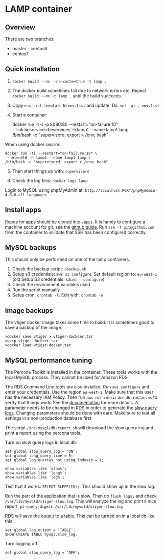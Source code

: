 LAMP container
=================

Overview
-------

There are two branches:

 * master - centos6
 * centos7 



Quick installation
------------------

1. `docker build --rm --no-cache=true -t lamp .`
2. The docker build sometimes fail due to network errors etc. Repeat
`docker build --rm -t lamp .` until the build succeeds.


3. Copy `env.list.template` to `env.list` and update. Do: `set -a; . env.list`

4. Start a container:

    docker run -t -i -p 8080:80 --restart="on-failure:10" \
    --link beservices:beservices -h lamp1 --name lamp1 lamp \
    /bin/bash -c "supervisord; export > /env; bash"

When using docker swarm:

    docker run -ti --restart="on-failure:10" \
    --net=net0 -h lamp1 --name lamp1 lamp \
    /bin/bash -c "supervisord; export > /env; bash"


5. Then start things up with: `supervisord`

6. Check the log files: `docker logs lamp`

Login to MySQL using phpMyAdmin at:
`http://localhost:PORT/phpMyAdmin-4.0.8-all-languages`


Install apps
------------

Repos for apps should be cloned into `/apps`. It is handy to configure
a machine account for git, see the
[github guide](https://developer.github.com/guides/managing-deploy-keys/).
Run `ssh -T git@github.com` from the container to validate that SSH has been
configured correctly.


MySQL backups
-------------

This should only be performed on one of the lamp containers.

1. Check the backup script: `/backup.sh`
2. Setup s3 credentials: `aws s3 configure`. Set default region to: `eu-west-1`  (old Setup S3 credentials: `s3cmd --configure`)
3. Check the environment variables used
4. Run the script manually
5. Setup cron: `crontab -l`. Edit with: `crontab -e`


Image backups
-------------

The vtiger docker image takes some time to build. It is sometimes good to save
a backup of the image.

	>docker save vtiger > vtiger-dockcer.tar
	>gzip vtiger-dockcer.tar
	>docker load vtiger-docker.tar


MySQL performance tuning
------------------------

The Percona Toolkit is installed in the container. These tools works with the
local MySQL process. They cannot be used for Amazon RDS.

The RDS Command Line tools are also installed. Run `aws configure` and enter
your credentials. Use the region `eu-west-1`. Make sure that this user has the
necessary IAM Policy. Then run `aws rds rdescribe-db-instances` to verify that
things work.
See the
[documentation](http://docs.aws.amazon.com/AmazonRDS/latest/CommandLineReference/Welcome.html)
for more details. A parameter needs to be changed in RDS in order to generate the
[slow query logs](http://docs.aws.amazon.com/AmazonRDS/latest/UserGuide/USER_LogAccess.Concepts.MySQL.html).
Changing parameters should be done with care. Make sure to test all settings in
a non-production database first.

The script `/src-mysql/db-report.sh` will download the slow query log and print
a report using the percona tools.

Turn on slow query logs in local db:

    set global slow_query_log = 'ON';
    set global long_query_time = 5;
    set global log_queries_not_using_indexes = 1;

    show variables like 'slow%';
    show variables like 'long%';
    show variables like 'log%';

Test that it works:  `SELECT SLEEP(15);`. This should show up in the slow log.

Run the part of the application that is slow. Then do `flush logs;` and check
`/var/lib/mysqld/vtiger-slow.log`. This will analyze the log and print a nice
report: `pt-query-digest /var/lib/mysqld/vtiger-slow.log`

RDS will save the output to a table. This can be turned on in a local db like
this:

    set global log_output = 'TABLE';
    SHOW CREATE TABLE mysql.slow_log;

Turn logging off:

    set global slow_query_log = 'OFF';

